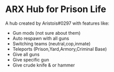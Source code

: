 # ARX Hub for Prison Life
A hub created by Aristois#0297 with features like:
- Gun mods (not sure about them)
- Auto respawn with all guns
- Switching teams (neutral,cop,inmate)
- Teleports (Prison,Yard,Armory,Criminal Base)
- Give all guns
- Give specific gun
- Give crude knife & or hammer
